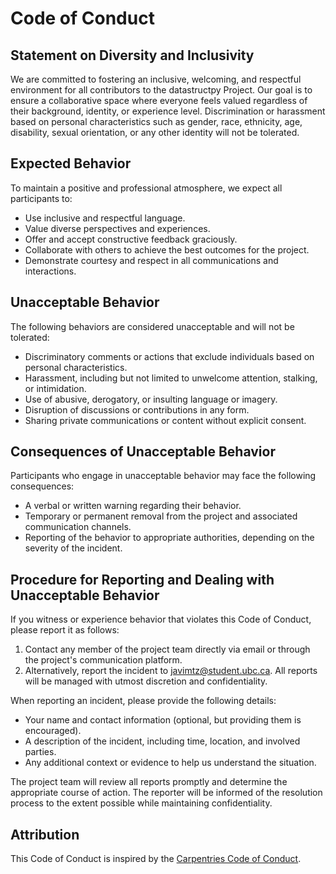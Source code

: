 # Code of Conduct

## Statement on Diversity and Inclusivity
We are committed to fostering an inclusive, welcoming, and respectful environment for all contributors to the datastructpy Project. Our goal is to ensure a collaborative space where everyone feels valued regardless of their background, identity, or experience level. Discrimination or harassment based on personal characteristics such as gender, race, ethnicity, age, disability, sexual orientation, or any other identity will not be tolerated.

## Expected Behavior
To maintain a positive and professional atmosphere, we expect all participants to:
- Use inclusive and respectful language.
- Value diverse perspectives and experiences.
- Offer and accept constructive feedback graciously.
- Collaborate with others to achieve the best outcomes for the project.
- Demonstrate courtesy and respect in all communications and interactions.

## Unacceptable Behavior
The following behaviors are considered unacceptable and will not be tolerated:
- Discriminatory comments or actions that exclude individuals based on personal characteristics.
- Harassment, including but not limited to unwelcome attention, stalking, or intimidation.
- Use of abusive, derogatory, or insulting language or imagery.
- Disruption of discussions or contributions in any form.
- Sharing private communications or content without explicit consent.

## Consequences of Unacceptable Behavior
Participants who engage in unacceptable behavior may face the following consequences:
- A verbal or written warning regarding their behavior.
- Temporary or permanent removal from the project and associated communication channels.
- Reporting of the behavior to appropriate authorities, depending on the severity of the incident.

## Procedure for Reporting and Dealing with Unacceptable Behavior
If you witness or experience behavior that violates this Code of Conduct, please report it as follows:
1. Contact any member of the project team directly via email or through the project's communication platform.
2. Alternatively, report the incident to javimtz@student.ubc.ca. All reports will be managed with utmost discretion and confidentiality.

When reporting an incident, please provide the following details:
- Your name and contact information (optional, but providing them is encouraged).
- A description of the incident, including time, location, and involved parties.
- Any additional context or evidence to help us understand the situation.

The project team will review all reports promptly and determine the appropriate course of action. The reporter will be informed of the resolution process to the extent possible while maintaining confidentiality.

## Attribution
This Code of Conduct is inspired by the [Carpentries Code of Conduct](https://docs.carpentries.org/topic_folders/policies/code-of-conduct.html).